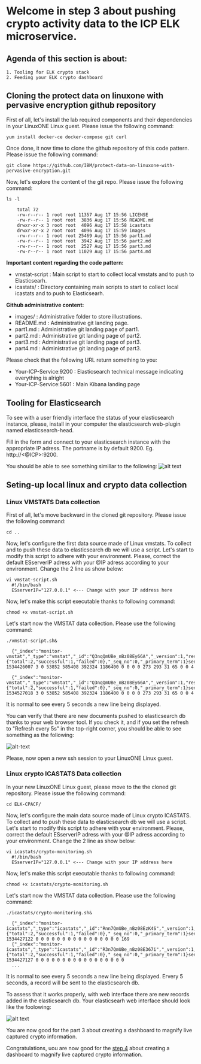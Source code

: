 # Welcome in step 3 about pushing crypto activity data to the ICP ELK microservice.
    
## Agenda of this section is about:
    1. Tooling for ELK crypto stack
    2. Feeding your ELK crypto dashboard

## Cloning the protect data on linuxone with pervasive encryption github repository

First of all, let's install the lab required components and their dependencies in your LinuxONE Linux guest. Please issue the following command:
```
yum install docker-ce docker-compose git curl
```

Once done, it now time to clone the github repository of this code pattern. Please issue the following command:
```
git clone https://github.com/IBM/protect-data-on-linuxone-with-pervasive-encryption.git
```

Now, let's explore the content of the git repo. Please issue the following command:
```
ls -l

    total 72
    -rw-r--r-- 1 root root 11357 Aug 17 15:56 LICENSE
    -rw-r--r-- 1 root root  3836 Aug 17 15:56 README.md
    drwxr-xr-x 3 root root  4096 Aug 17 15:58 icastats
    drwxr-xr-x 2 root root  4096 Aug 17 15:59 images
    -rw-r--r-- 1 root root 25469 Aug 17 15:56 part1.md
    -rw-r--r-- 1 root root  3942 Aug 17 15:56 part2.md
    -rw-r--r-- 1 root root  2527 Aug 17 15:56 part3.md
    -rw-r--r-- 1 root root 11029 Aug 17 15:56 part4.md
```

**Important content regarding the code pattern:**
* vmstat-script    : Main script to start to collect local vmstats and to push to Elasticsearh.
* icastats/         : Directory containing main scripts to start to collect local icastats and to push to Elasticsearh.

**Github administrative content:**
* images/     : Administrative folder to store illustrations.
* README.md   : Administrative git landing page.
* part1.md    : Administrative git landing page of part1.
* part2.md    : Administrative git landing page of part2.
* part3.md    : Administrative git landing page of part3.
* part4.md    : Administrative git landing page of part3.

Please check that the following URL return something to you:
* Your-ICP-Service:9200  : Elasticsearch technical message indicating everything is alright
* Your-ICP-Service:5601  : Main Kibana landing page

## Tooling for Elasticsearch
To see with a user friendly interface the status of your elasticsearch instance, please, install in your computer the elasticsearch web-plugin named elasticsearch-head. 

Fill in the form and connect to your elasticsearch instance with the appropriate IP adress. The portname is by default 9200.
Eg. http://<@ICP>:9200. 
  
You should be able to see something simillar to the following:
![alt text](https://github.com/IBM/protect-data-on-linuxone-with-pervasive-encryption/blob/master/images/kibana-dashboard-creation.png)

## Seting-up local linux and crypto data collection

### Linux VMSTATS Data collection
First of all, let's move backward in the cloned git repository. Please issue the following command:
```
cd ..
```

Now, let's configure the first data source made of Linux vmstats. To collect and to push these data to elasticsearch db we will use a script. Let's start to modify this script to adhere with your environment. Please, correct the default ESserverIP adress with your @IP adress according to your environment. Change the 2 line as show below:
```
vi vmstat-script.sh
  #!/bin/bash
  ESserverIP="127.0.0.1" <--- Change with your IP address here
```

Now, let's make this script executable thanks to following command:
```
chmod +x vmstat-script.sh
```

Let's start now the VMSTAT data collection. Please use the following command:
```
./vmstat-script.sh&

  {"_index":"monitor-vmstat","_type":"vmstat","_id":"Q3nqQmUBe_nBz08Ey66A","_version":1,"result":"created","_shards":{"total":2,"successful":1,"failed":0},"_seq_no":0,"_primary_term":1}sendToES 1534426007 3 0 53852 585408 392324 1186400 0 0 0 0 273 293 31 65 0 0 4

  {"_index":"monitor-vmstat","_type":"vmstat","_id":"Q3nqQmUBe_nBz08Ey66A","_version":1,"result":"created","_shards":{"total":2,"successful":1,"failed":0},"_seq_no":0,"_primary_term":1}sendToES 1534527018 3 0 53852 585408 392324 1186400 0 0 0 0 273 293 31 65 0 0 4
```
It is normal to see every 5 seconds a new line being displayed.

You can verify that there are new documents pushed to elasticsearch db thanks to your web browser tool. If you check it, and if you set the refresh to "Refresh every 5s" in the top-right corner, you should be able to see something as the following:

![alt-text](https://github.com/IBM/protect-data-on-linuxone-with-pervasive-encryption/blob/master/images/elasticsearch-tool-vmstat.png)


Please, now open a new ssh session to your LinuxONE Linux guest.

### Linux crypto ICASTATS Data collection

In your new LinuxONE Linux guest, please move to the the cloned git repository. Please issue the following command:
```
cd ELK-CPACF/
```

Now, let's configure the main data source made of Linux crypto ICASTATS. To collect and to push these data to elasticsearch db we will use a script. Let's start to modify this script to adhere with your environment. Please, correct the default ESserverIP adress with your @IP adress according to your environment. Change the 2 line as show below:
```
vi icastats/crypto-monitoring.sh
  #!/bin/bash
  ESserverIP="127.0.0.1" <--- Change with your IP address here
```

Now, let's make this script executable thanks to following command:
```
chmod +x icastats/crypto-monitoring.sh
```

Let's start now the VMSTAT data collection. Please use the following command:
```
./icastats/crypto-monitoring.sh&

  {"_index":"monitor-icastats","_type":"icastats","_id":"Rnn7QmUBe_nBz08EzK4S","_version":1,"result":"created","_shards":{"total":2,"successful":1,"failed":0},"_seq_no":0,"_primary_term":1}sendToES 1534427122 0 0 0 0 0 0 0 0 0 0 0 0 0 0 0 0 169
  {"_index":"monitor-icastats","_type":"icastats","_id":"R3n7QmUBe_nBz08E367i","_version":1,"result":"created","_shards":{"total":2,"successful":1,"failed":0},"_seq_no":0,"_primary_term":1}sendToES 1534427127 0 0 0 0 0 0 0 0 0 0 0 0 0 0 0 0 0
  ...
```

It is normal to see every 5 seconds a new line being displayed. Ervery 5 seconds, a record will be sent to the elasticsearch db. 

To assess that it works properly, with web interface there are new records added in the elasticsearch db.
Your elasticsearh web interface should look like the foolowing:

![alt text](https://github.com/IBM/protect-data-on-linuxone-with-pervasive-encryption/blob/master/images//elasticsearch-tool-vmstat-icastats.png)

You are now good for the part 3 about creating a dashboard to magnify live captured crypto information.


Congratulations, uou are now good for the [step 4](https://github.com/IBM/protect-data-on-linuxone-with-pervasive-encryption/edit/master/part4.md) about creating a dashboard to magnify live captured crypto information.
